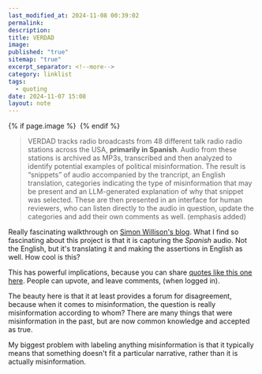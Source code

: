 ```yaml
---
last_modified_at: 2024-11-08 00:39:02
permalink: 
description: 
title: VERDAD
image: 
published: "true"
sitemap: "true"
excerpt_separator: <!--more-->
category: linklist
tags:
  - quoting
date: 2024-11-07 15:08
layout: note
---
```



{% if page.image %} <img src="{{ page.image }}" alt=""> {% endif %}
> VERDAD tracks radio broadcasts from 48 different talk radio radio stations across the USA, **primarily in Spanish**. Audio from these stations is archived as MP3s, transcribed and then analyzed to identify potential examples of political misinformation.
> The result is “snippets” of audio accompanied by the trancript, an English translation, categories indicating the type of misinformation that may be present and an LLM-generated explanation of why that snippet was selected.
> These are then presented in an interface for human reviewers, who can listen directly to the audio in question, update the categories and add their own comments as well. (emphasis added)

Really fascinating walkthrough on [Simon Willison's blog](https://simonwillison.net/2024/Nov/7/project-verdad/). What I find so fascinating about this project is that it is capturing the *Spanish* audio. Not the English, but it's translating it and making the assertions in English as well. How cool is this? 

This has powerful implications, because you can share [quotes like this one here](https://verdad.app/p/b23a5a9f-41b9-47f0-a946-e535d36ee132). People can upvote, and leave comments, (when logged in). 

The beauty here is that it at least provides a forum for disagreement, because when it comes to misinformation, the question is really misinformation according to whom? There are many things that were misinformation in the past, but are now common knowledge and accepted as true. 

My biggest problem with labeling anything misinformation is that it typically means that something doesn't fit a particular narrative, rather than it is actually misinformation. 
